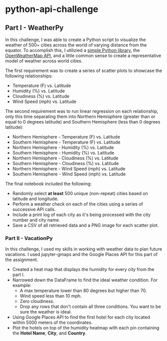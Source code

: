 # python-api-challenge
## Part I - WeatherPy

In this challenge, I was able to create a Python script to visualize the weather of 500+ cities across the world of varying distance from the equator. To accomplish this, I utilizied a [simple Python library](https://pypi.python.org/pypi/citipy), the [OpenWeatherMap API](https://openweathermap.org/api), and a little common sense to create a representative model of weather across world cities.

The first requirement was to create a series of scatter plots to showcase the following relationships:
* Temperature (F) vs. Latitude
* Humidity (%) vs. Latitude
* Cloudiness (%) vs. Latitude
* Wind Speed (mph) vs. Latitude

The second requirement was to run linear regression on each relationship, only this time separating them into Northern Hemisphere (greater than or equal to 0 degrees latitude) and Southern Hemisphere (less than 0 degrees latitude):
* Northern Hemisphere - Temperature (F) vs. Latitude
* Southern Hemisphere - Temperature (F) vs. Latitude
* Northern Hemisphere - Humidity (%) vs. Latitude
* Southern Hemisphere - Humidity (%) vs. Latitude
* Northern Hemisphere - Cloudiness (%) vs. Latitude
* Southern Hemisphere - Cloudiness (%) vs. Latitude
* Northern Hemisphere - Wind Speed (mph) vs. Latitude
* Southern Hemisphere - Wind Speed (mph) vs. Latitude

The final notebook included the following:
* Randomly select **at least** 500 unique (non-repeat) cities based on latitude and longitude.
* Perform a weather check on each of the cities using a series of successive API calls.
* Include a print log of each city as it's being processed with the city number and city name.
* Save a CSV of all retrieved data and a PNG image for each scatter plot.

### Part II - VacationPy
In this challenge, I used my skills in working with weather data to plan future vacations. I used jupyter-gmaps and the Google Places API for this part of the assignment.
* Created a heat map that displays the humidity for every city from the part I.
* Narrowed down the DataFrame to find the ideal weather condition. For example:
    * A max temperature lower than 80 degrees but higher than 70.
    * Wind speed less than 10 mph.
    * Zero cloudiness.
    * Drop any rows that don't contain all three conditions. You want to be sure the weather is ideal.
* Using Google Places API to find the first hotel for each city located within 5000 meters of the coordinates.
* Plot the hotels on top of the humidity heatmap with each pin containing the **Hotel Name**, **City**, and **Country**.
